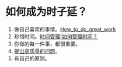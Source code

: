 # 如何成为时子延？

1. 做自己喜欢的事情。[How_to_do_great_work](https://github.com/AWSzyAI/favorite/blob/main/How_to_do_great_work.md) 
2. 珍惜时间。[时间管理|如何管理时间？](https://awszyai.github.io/articles/How_to_manage_your_time.md) 
3. 你做的每一件事，都很重要。
4. [提出高质量的问题](https://awszyai.github.io/articles/How_to_ask_questions.md)。
5. 有自己的原则。